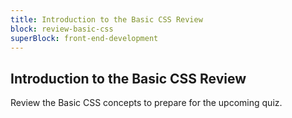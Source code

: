 ```yaml
---
title: Introduction to the Basic CSS Review
block: review-basic-css
superBlock: front-end-development
---
```


## Introduction to the Basic CSS Review

Review the Basic CSS concepts to prepare for the upcoming quiz.
